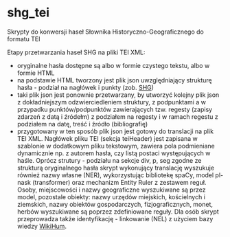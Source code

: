 # shg_tei
Skrypty do konwersji haseł Słownika Historyczno-Geograficznego do formatu TEI

Etapy przetwarzania haseł SHG na pliki TEI XML:

- oryginalne hasła dostępne są albo w formie czystego tekstu, albo w formie HTML
- na podstawie HTML tworzony jest plik json uwzględniający strukturę hasła - podział na nagłówek i punkty (zob. [SHG](http://www.slownik.ihpan.edu.pl/search.php?id=24862))
- taki plik json jest ponownie przetwarzany, by utworzyć kolejny plik json z dokładniejszym odzwierciedleniem struktury, z podpunktami a w przypadku punktów/podpunktów zawierających tzw. regesty (zapisy zdarzeń z datą i źródełm) z podziałem na regesty i w ramach regestu z podziałem na datę, treść i źródło (bibliografię)
- przygotowany w ten sposób plik json jest gotowy do translacji na plik TEI XML. Nagłówek pliku TEI (sekcja teiHeader) jest zapisana w szablonie w dodatkowym pliku tekstowym, zawiera pola podmieniane dynamicznie np. z autorem hasła, czy listą postaci występujących w haśle. Oprócz strutury - podziału na sekcje div, p, seg zgodne ze strukturą oryginalnego hasła skrypt wykonujący translację wyszukuje również nazwy własne (NER), wykorzystując bibliotekę spaCy, model pl-nask (transformer) oraz mechanizm Entity Ruler z zestawem reguł. Osoby, miejscowości i nazwy geograficzne wyszukiwane są przez model, pozostale obiekty: nazwy urzędów miejskich, kościelnych i ziemskich, nazwy obiektów gospodarczych, fizjograficznych, monet, herbów wyszukiwane są poprzez zdefiniowane reguły. Dla osób skrypt przeprowadza także identyfikację - linkowanie (NEL) z użyciem bazy wiedzy [WikiHum](https://wikihum.lab.dariah.pl/wiki/Main_Page). 
